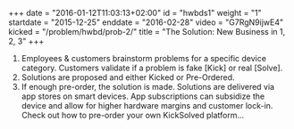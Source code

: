 +++
date = "2016-01-12T11:03:13+02:00"
id = "hwbds1"
weight = "1"
startdate = "2015-12-25"
enddate = "2016-02-28"
video = "G7RgN9ijwE4"
kicked = "/problem/hwbd/prob-2/"
title = "The Solution: New Business in 1, 2, 3"
+++
1. Employees & customers brainstorm problems for a specific device category. Customers validate if a problem is fake [Kick] or real [Solve].<br>
2. Solutions are proposed and either Kicked or Pre-Ordered.<br>
3. If enough pre-order, the solution is made. Solutions are delivered via app stores on smart devices. App subscriptions can subsidize the device and allow for higher hardware margins and customer lock-in.<br>
Check out how to pre-order your own KickSolved platform...
